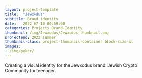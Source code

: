 ```yaml
---
layout: project-template
title:  "Jewxodus"
subtitle: Brand identity
date:   2022-07-10 00:59:00
categories: Projects Brand-Identity
thumbnail: /img/Jewxodus/Jewxodus-thumbnail.png
projectend: 2022 summer
thumbnail-class: project-thumbnail-container block-size-xl
images:
- /img/poker/
---
```

Creating a visual identity for the Jewxodus brand. Jewish Crypto Community for teenager.